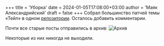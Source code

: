 +++
title = 'Уборка'
date = 2024-01-05T17:08:00+03:00
author = 'Маяк Александрийский'
draft = false
+++
Собрал большинство патчей темы «Тейл» в&nbsp;одном [репозитории](https://github.com/dellmonitor/tale-hugo). Осталось добавить комментарии.

Почти все старые посты отправились в&nbsp;архив:
![Архив](/archive.png)

Некоторые из&nbsp;них никогда не&nbsp;выходили.
<!--more-->
